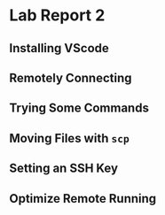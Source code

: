 # Lab Report 2
## Installing VScode
## Remotely Connecting
## Trying Some Commands
## Moving Files with `scp`
## Setting an SSH Key
## Optimize Remote Running